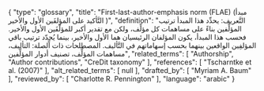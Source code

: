 {
    "type": "glossary",
    "title": "First-last-author-emphasis norm (FLAE) (مبدأ التَّأكيد على المؤلفَين الأول والأخير )",
    "definition": "التَّعريف: يحدِّد هذا المبدأ ترتيب المؤلِّفين بناءً على مساهمات كل مؤلِّف، ولكن مع تقدير أكبر للمؤلّفَين الأول والأخير. فحسب هذا المبدأ، يكون المؤلفان الرئيسيان هما الأول والأخير، بينما يُحدّد ترتيب باقي المؤلفِين الواقعين بينهما بحسب إسهاماتهم في التَّأليف.  المصطلحات ذات اِّلصلة: التأليف،  مساهمات المؤلِّف، تصنيف أدوار المؤلِّفين",
    "related_terms": [
        "Authorship",
        "Author contributions",
        "CreDit taxonomy"
    ],
    "references": [
        "Tscharntke et al. (2007)"
    ],
    "alt_related_terms": [
        null
    ],
    "drafted_by": [
        "Myriam A. Baum"
    ],
    "reviewed_by": [
        "Charlotte R. Pennington"
    ],
    "language": "arabic"
}